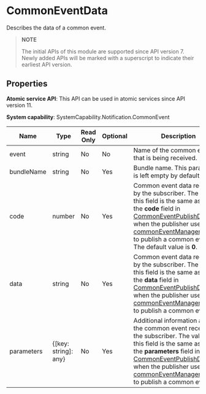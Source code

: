# CommonEventData

<!--Kit: Basic Services Kit-->
<!--Subsystem: Notification-->
<!--Owner: @peixu-->
<!--Designer: @dongqingran; @wulong158-->
<!--Tester: @wanghong1997-->
<!--Adviser: @fang-jinxu-->

Describes the data of a common event.

> **NOTE**
>
> The initial APIs of this module are supported since API version 7. Newly added APIs will be marked with a superscript to indicate their earliest API version.

## Properties

**Atomic service API**: This API can be used in atomic services since API version 11.

**System capability**: SystemCapability.Notification.CommonEvent

| Name      | Type                | Read Only| Optional| Description                                                   |
| ---------- |-------------------- | ---- | ---- |  ------------------------------------------------------- |
| event      | string               | No | No | Name of the common event that is being received.                             |
| bundleName | string               | No | Yes | Bundle name. This parameter is left empty by default.              |
| code       | number               | No | Yes | Common event data received by the subscriber. The value of this field is the same as that of the **code** field in [CommonEventPublishData](./js-apis-inner-commonEvent-commonEventPublishData.md) when the publisher uses [commonEventManager.publish](./js-apis-commonEventManager.md#commoneventmanagerpublish-1) to publish a common event. The default value is **0**.          |
| data       | string               | No | Yes | Common event data received by the subscriber. The value of this field is the same as that of the **data** field in [CommonEventPublishData](./js-apis-inner-commonEvent-commonEventPublishData.md) when the publisher uses [commonEventManager.publish](./js-apis-commonEventManager.md#commoneventmanagerpublish-1) to publish a common event.|
| parameters | {[key: string]: any} | No | Yes | Additional information about the common event received by the subscriber. The value of this field is the same as that of the **parameters** field in [CommonEventPublishData](./js-apis-inner-commonEvent-commonEventPublishData.md) when the publisher uses [commonEventManager.publish](./js-apis-commonEventManager.md#commoneventmanagerpublish-1) to publish a common event.          |

